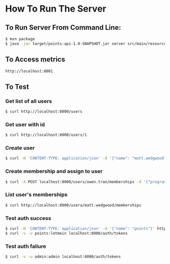 # How To Run The Server

## To Run Server From Command Line:
```bash
$ mvn package
$ java -jar target/points-api-1.0-SNAPSHOT.jar server src/main/resources/api.yml
```

## To Access metrics
```bash
http://localhost:8001
```

## To Test

### Get list of all users
```bash
$ curl http://localhost:8000/users
```
### Get user with id
```bash
$ curl http://localhost:8000/users/1
```
### Create user
```bash
$ curl -H 'CONTENT-TYPE: application/json' -d '{"name": "matt.wedgwood"}' http://localhost:8000/users
```
### Create membership and assign to user
```bash
$ curl -X POST localhost:8000/users/owen.tran/memberships -d '{"program":"aadvantage","memberId":"12345678"}' -H 'CONTENT-TYPE: application/json' -i
```
### List user's memberships
```bash
$ curl http://localhost:8000/usera/matt.wedgwood/memberships
```
### Test auth success
```bash
$ curl -H 'CONTENT-TYPE: application/json' -d '{"name": "points"}' http://localhost:8000/users
$ curl -v -u points:letmein localhost:8000/auth/tokens
```
### Test auth failure
```bash
$ curl -v -u admin:admin localhost:8000/auth/tokens
```
